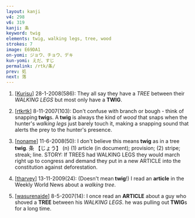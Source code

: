 ```yaml
---
layout: kanji
v4: 298
v6: 319
kanji: 条
keyword: twig
elements: twig, walking legs, tree, wood
strokes: 7
image: E69DA1
on-yomi: ジョウ、チョウ、デキ
kun-yomi: えだ、すじ
permalink: /rtk/条/
prev: 処
next: 落
---
```


1) [<a href="http://kanji.koohii.com/profile/Kurisu">Kurisu</a>] 28-1-2008(586): They all say they have a <em>TREE</em> between their <em>WALKING LEGS</em> but most only have a <strong>TWIG</strong>.

2) [<a href="http://kanji.koohii.com/profile/rtkrtk">rtkrtk</a>] 8-11-2007(103): Don&#039;t confuse with branch or bough - think of snapping<strong> twig</strong>s. A<strong> twig</strong> is always the kind of <em>wood</em> that snaps when the hunter&#039;s <em>walking legs</em> just barely touch it, making a snapping sound that alerts the prey to the hunter&#039;s presence.

3) [<a href="http://kanji.koohii.com/profile/noname">noname</a>] 11-6-2008(50): I don&#039;t believe this means<strong> twig</strong> as in a tree<strong> twig</strong>. 条 【じょう】 (n) (1) article (in document); provision; (2) stripe; streak; line. STORY: If TREES had WALKING LEGS they would march right up to congress and demand they put in a new ARTICLE into the constitution against deforestation.

4) [<a href="http://kanji.koohii.com/profile/tharvey">tharvey</a>] 13-11-2009(24): (Doesn&#039;t mean<strong> twig</strong>!) I read an <strong>article</strong> in the Weekly World News about a <em>walking</em> <em>tree</em>.

5) [<a href="http://kanji.koohii.com/profile/wasurenaide">wasurenaide</a>] 8-5-2007(14): I once read an <strong>ARTICLE</strong> about a guy who shoved a <strong>TREE</strong> between his <em>WALKING LEGS</em>. he was pulling out<strong> TWIG</strong>s for a long time.

